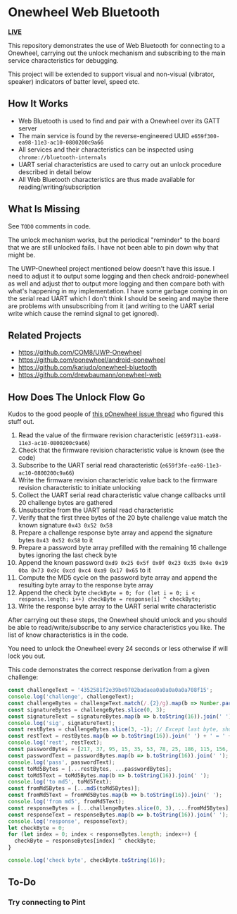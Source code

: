 # Onewheel Web Bluetooth

[**LIVE**](https://tomashubelbauer.github.io/onewheel-web-bluetooth)

This repository demonstrates the use of Web Bluetooth for connecting to a Onewheel,
carrying out the unlock mechanism and subscribing to the main service characteristics for debugging.

This project will be extended to support visual and non-visual (vibrator, speaker)
indicators of batter level, speed etc.

## How It Works

- Web Bluetooth is used to find and pair with a Onewheel over its GATT server
- The main service is found by the reverse-engineered UUID `e659f300-ea98-11e3-ac10-0800200c9a66`
- All services and their characteristics can be inspected using `chrome://bluetooth-internals`
- UART serial characteristics are used to carry out an unlock procedure described in detail below
- All Web Bluetooth characteristics are thus made available for reading/writing/subscription

## What Is Missing

See `TODO` comments in code.

The unlock mechanism works, but the periodical "reminder" to the board that we are still unlocked fails.
I have not been able to pin down why that might be.

The UWP-Onewheel project mentioned below doesn't have this issue.
I need to adjust it to output some logging and then check android-ponewheel as
well and adjust _that_ to output more logging and then compare both with what's
happening in my implementation. I have some garbage coming in on the serial read
UART which I don't think I should be seeing and maybe there are problems with
unsubscribing from it (and writing to the UART serial write which cause the
remind signal to get ignored).

## Related Projects

- https://github.com/COM8/UWP-Onewheel
- https://github.com/ponewheel/android-ponewheel
- https://github.com/kariudo/onewheel-bluetooth
- https://github.com/drewbaumann/onewheel-web

## How Does The Unlock Flow Go

Kudos to the good people of [this pOnewheel issue thread](https://github.com/ponewheel/android-ponewheel/issues/86)
who figured this stuff out.

1. Read the value of the firmware revision characteristic (`e659f311-ea98-11e3-ac10-0800200c9a66`)
2. Check that the firmware revision characteristic value is known (see the code)
3. Subscribe to the UART serial read characteristic (`e659f3fe-ea98-11e3-ac10-0800200c9a66`)
4. Write the firmware revision characteristic value back to the firmware revision characteristic to initiate unlocking
5. Collect the UART serial read characteristic value change callbacks until 20 challenge bytes are gathered
6. Unsubscribe from the UART serial read characteristic
7. Verify that the first three bytes of the 20 byte challenge value match the known signature `0x43 0x52 0x58`
8. Prepare a challenge response byte array and append the signature bytes `0x43 0x52 0x58` to it
9. Prepare a password byte array prefilled with the remaining 16 challenge bytes ignoring the last check byte
10. Append the known password `0xd9 0x25 0x5f 0x0f 0x23 0x35 0x4e 0x19 0ba 0x73 0x9c 0xcd 0xc4 0xa9 0x17 0x65` to it
11. Compute the MD5 cycle on the password byte array and append the resulting byte array to the response byte array
12. Append the check byte `checkByte = 0; for (let i = 0; i < response.length; i++) checkByte = response[i] ^ checkByte;`
13. Write the response byte array to the UART serial write characteristic

After carrying out these steps, the Onewheel should unlock and you should be able to read/write/subscribe to any
service characteristics you like. The list of know characteristics is in the code.

You need to unlock the Onewheel every 24 seconds or less otherwise if will lock you out.

This code demonstrates the correct response derivation from a given challenge:

```js
const challengeText = '4352581f2e39be9702badaea0a0a0a0a0a708f15';
console.log('challenge', challengeText);
const challengeBytes = challengeText.match(/.{2}/g).map(b => Number.parseInt(b, 16));
const signatureBytes = challengeBytes.slice(0, 3);
const signatureText = signatureBytes.map(b => b.toString(16)).join(' ');
console.log('sig', signatureText);
const restBytes = challengeBytes.slice(3, -1); // Except last byte, should be 16
const restText = restBytes.map(b => b.toString(16)).join(' ') + ' = ' + restBytes.length;
console.log('rest', restText);
const passwordBytes = [217, 37, 95, 15, 35, 53, 78, 25, 186, 115, 156, 205, 196, 169, 23, 101];
const passwordText = passwordBytes.map(b => b.toString(16)).join(' ');
console.log('pass', passwordText);
const toMd5Bytes = [...restBytes, ...passwordBytes];
const toMd5Text = toMd5Bytes.map(b => b.toString(16)).join(' ');
console.log('to md5', toMd5Text);
const fromMd5Bytes = [...md5(toMd5Bytes)];
const fromMd5Text = fromMd5Bytes.map(b => b.toString(16)).join(' ');
console.log('from md5', fromMd5Text);
const responseBytes = [...challengeBytes.slice(0, 3), ...fromMd5Bytes];
const responseText = responseBytes.map(b => b.toString(16)).join(' ');
console.log('response', responseText);
let checkByte = 0;
for (let index = 0; index < responseBytes.length; index++) {
  checkByte = responseBytes[index] ^ checkByte;
}

console.log('check byte', checkByte.toString(16));
```

## To-Do

### Try connecting to Pint
